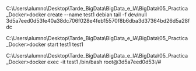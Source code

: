 C:\Users\alumno\Desktop\Tarde_BigData\BigData_e_IA\BigData\05_Practica_Docker>docker create --name test1 debian tail -f dev/null
3d5a7eed0d53fe40a38dc706f028e4feb15570f8b6dba3d37364bd26d5a28fdc

C:\Users\alumno\Desktop\Tarde_BigData\BigData_e_IA\BigData\05_Practica_Docker>docker start test1
test1

C:\Users\alumno\Desktop\Tarde_BigData\BigData_e_IA\BigData\05_Practica_Docker>docker exec -it test1 /bin/bash
root@3d5a7eed0d53:/#
